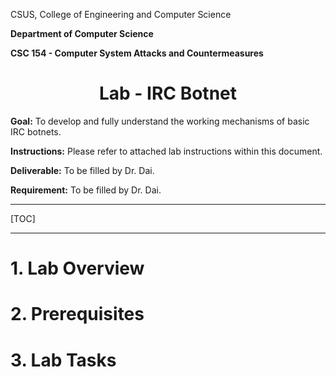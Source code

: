 CSUS, College of Engineering and Computer Science

**Department of Computer Science**

**CSC 154 - Computer System Attacks and Countermeasures**

<center>
    <h1>
        Lab - IRC Botnet
    </h1>
</center>

**Goal:** To develop and fully understand the working mechanisms of basic IRC botnets.

**Instructions:** Please refer to attached lab instructions within this document.

**Deliverable:** To be filled by Dr. Dai.

**Requirement:** To be filled by Dr. Dai.

------

[TOC]

------

# 1. Lab Overview



# 2. Prerequisites



# 3. Lab Tasks




